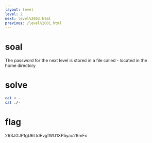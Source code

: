 ```yaml
---
layout: level
level: 2
next: level%2003.html
previous: /level%2001.html
---
```


# soal
The password for the next level is stored in a file called - located in the home directory

# solve
```bash
cat < -
cat ./-
```

# flag
263JGJPfgU6LtdEvgfWU1XP5yac29mFx